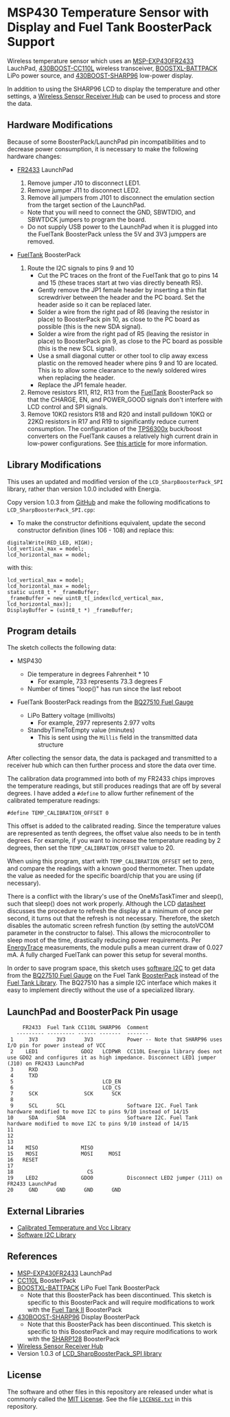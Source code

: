 MSP430 Temperature Sensor with Display and Fuel Tank BoosterPack Support
==============================

Wireless temperature sensor which uses an [MSP-EXP430FR2433][1] LauchPad, [430BOOST-CC110L][2] wireless transceiver, [BOOSTXL-BATTPACK][3] LiPo power source, and [430BOOST-SHARP96][4] low-power display.

In addition to using the SHARP96 LCD to display the temperature and other settings, a [Wireless Sensor Receiver Hub][5] can be used to process and store the data.

## Hardware Modifications ##

Because of some BoosterPack/LaunchPad pin incompatibilities and to decrease power consumption, it is necessary to make the following hardware changes:

- [FR2433][1] LaunchPad

  1. Remove jumper J10 to disconnect LED1.
  2. Remove jumper J11 to disconnect LED2.
  3. Remove all jumpers from J101 to disconnect the emulation section from the target section of the LaunchPad.
    - Note that you will need to connect the GND, SBWTDIO, and SBWTDCK jumpers to program the board.
    - Do not supply USB power to the LaunchPad when it is plugged into the FuelTank BoosterPack unless the 5V and 3V3 jumppers are removed.


- [FuelTank][3] BoosterPack

  1. Route the I2C signals to pins 9 and 10
     - Cut the PC traces on the front of the FuelTank that go to pins 14 and 15 (these traces start at two vias directly beneath R5).
     - Gently remove the JP1 female header by inserting a thin flat screwdriver between the header and the PC board. Set the header aside so it can be replaced later.
     - Solder a wire from the right pad of R6 (leaving the resistor in place) to BoosterPack pin 10, as close to the PC board as possible (this is the new SDA signal).
     - Solder a wire from the right pad of R5 (leaving the resistor in place) to BoosterPack pin 9, as close to the PC board as possible (this is the new SCL signal).
     - Use a small diagonal cutter or other tool to clip away excess plastic on the removed header where pins 9 and 10 are located. This is to allow some clearance to the newly soldered wires when replacing the header.
     - Replace the JP1 female header.
  2. Remove resistors R11, R12, R13 from the [FuelTank][3] BoosterPack so that the CHARGE, EN, and POWER_GOOD signals don't interfere with LCD control and SPI signals.
  3. Remove 10KΩ resistors R18 and R20 and install pulldown 10KΩ or 22KΩ resistors in R17 and R19 to significantly reduce current consumption. The configuration of the [TPS6300x][16] buck/boost converters on the FuelTank causes a relatively high current drain in low-power configurations. See [this article][15] for more information.

## Library Modifications ##

This uses an updated and modified version of the `LCD_SharpBoosterPack_SPI` library, rather than version 1.0.0 included with Energia.

Copy version 1.0.3 from [GitHub][10] and make the following modifications to `LCD_SharpBoosterPack_SPI.cpp`:
+ To make the constructor definitions equivalent, update the second constructor definition (lines 106 - 108) and replace this:
```    
digitalWrite(RED_LED, HIGH);
lcd_vertical_max = model;
lcd_horizontal_max = model;
```
with this:
```
lcd_vertical_max = model;
lcd_horizontal_max = model;
static uint8_t * _frameBuffer;
_frameBuffer = new uint8_t[_index(lcd_vertical_max, lcd_horizontal_max)];
DisplayBuffer = (uint8_t *) _frameBuffer;
```

## Program details ##

The sketch collects the following data:

- MSP430
     - Die temperature in degrees Fahrenheit * 10
         - For example, 733 represents 73.3 degrees F
     - Number of times "loop()" has run since the last reboot


- FuelTank BoosterPack readings from the [BQ27510 Fuel Gauge][12]
  - LiPo Battery voltage (millivolts)
    - For example, 2977 represents 2.977 volts
  - StandbyTimeToEmpty value (minutes)
    - This is sent using the `Millis` field in the transmitted data structure

After collecting the sensor data, the data is packaged and transmitted to a
receiver hub which can then further process and store the data over time.

The calibration data programmed into both of my FR2433 chips improves the temperature readings, but still produces readings that are off by several degrees. I have added a `#define` to allow further refinement of the calibrated temperature readings:

    #define TEMP_CALIBRATION_OFFSET 0

This offset is added to the calibrated reading. Since the temperature values are represented as tenth degrees, the offset value also needs to be in tenth degrees. For example, if you want to increase the temperature reading by 2 degrees, then set the `TEMP_CALIBRATION_OFFSET` value to 20.

When using this program, start with `TEMP_CALIBRATION_OFFSET` set to zero, and compare the readings with a known good thermometer. Then update the value as needed for the specific board/chip that you are using (if necessary).

There is a conflict with the library's use of the OneMsTaskTimer and sleep(), such that sleep() does not work properly. Although the LCD [datasheet][11] discusses the procedure to refresh the display at a minimum of once per second, it turns out that the refresh is not necessary. Therefore, the sketch disables the automatic screen refresh function (by setting the autoVCOM parameter in the constructor to false). This allows the microcontroller to sleep most of the time, drastically reducing power requirements. Per [EnergyTrace][14] measurements, the module pulls a mean current draw of 0.027 mA. A fully charged FuelTank can power this setup for several months.

In order to save program space, this sketch uses [software I2C][7] to get data from the [BQ27510 Fuel Gauge][12] on the Fuel Tank [BoosterPack][3] instead of the [Fuel Tank Library][13]. The BQ27510 has a simple I2C interface which makes it easy to implement directly without the use of a specialized library.

## LaunchPad and BoosterPack Pin usage
```
     FR2433  Fuel Tank CC110L SHARP96  Comment
   --------- --------- ------ -------  -------
 1     3V3      3V3      3V3           Power -- Note that SHARP96 uses I/O pin for power instead of VCC
 2    LED1              GDO2   LCDPWR  CC110L Energia library does not use GDO2 and configures it as high impedance. Disconnect LED1 jumper (J10) on FR2433 LaunchPad
 3     RXD
 4     TXD
 5                             LCD_EN
 6                             LCD_CS
 7     SCK               SCK      SCK
 8
 9     SCL      SCL                    Software I2C. Fuel Tank hardware modified to move I2C to pins 9/10 instead of 14/15
10     SDA      SDA                    Software I2C. Fuel Tank hardware modified to move I2C to pins 9/10 instead of 14/15
11
12
13
14    MISO              MISO
15    MOSI              MOSI     MOSI
16   RESET
17
18                        CS
19    LED2              GDO0           Disconnect LED2 jumper (J11) on FR2433 LaunchPad
20     GND      GND      GND      GND
```

## External Libraries ##

* [Calibrated Temperature and Vcc Library][6]
* [Software I2C Library][7]

## References ##

* [MSP-EXP430FR2433][1] LaunchPad
* [CC110L][3] BoosterPack
* [BOOSTXL-BATTPACK][3] LiPo Fuel Tank BoosterPack
    * Note that this BoosterPack has been discontinued. This sketch is specific to this BoosterPack and will require modifications to work with the [Fuel Tank II][8] BoosterPack
* [430BOOST-SHARP96][4] Display BoosterPack
    * Note that this BoosterPack has been discontinued. This sketch is specific to this BoosterPack and may require modifications to work with the [SHARP128][9] BoosterPack
* [Wireless Sensor Receiver Hub][5]
* Version 1.0.3 of [LCD_SharpBoosterPack_SPI library][10]

## License ##

The software and other files in this repository are released under what is commonly called the [MIT License][100]. See the file [`LICENSE.txt`][101] in this repository.

[1]: http://www.ti.com/tool/MSP-EXP430FR2433
[2]: http://www.ti.com/tool/430BOOST-CC110L
[3]: http://www.ti.com/tool/BOOSTXL-BATTPACK
[4]: http://www.ti.com/tool/430BOOST-SHARP96
[5]: https://github.com/Andy4495/Wireless-Sensor-Receiver-Hub
[6]: https://github.com/Andy4495/mspTandV
[7]: https://github.com/Andy4495/SWI2C
[8]: http://www.ti.com/tool/BOOSTXL-BATPAKMKII
[9]: http://www.ti.com/tool/BOOSTXL-SHARP128
[10]: https://github.com/energia/Energia/tree/master/libraries/LCD_SharpBoosterPack_SPI
[11]: https://www.mouser.com/datasheet/2/365/LS013B4DN04(3V_FPC)-1202885.pdf
[12]: https://www.ti.com/product/BQ27510
[13]: https://forum.43oh.com/topic/4915-energia-library-fuel-tank-boosterpack/
[14]: http://www.ti.com/tool/ENERGYTRACE
[15]: https://embeddedcomputing.weebly.com/fuel-tank-boosterpack.html
[16]: https://www.ti.com/lit/ds/symlink/tps63002.pdf
[100]: https://choosealicense.com/licenses/mit/
[101]: ./LICENSE.txt
